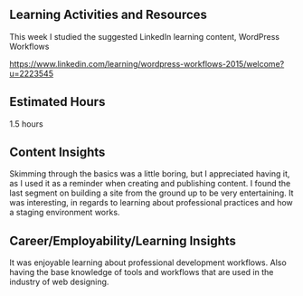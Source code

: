 <h2>Learning Activities and Resources</h2>

This week I studied the suggested LinkedIn learning content, WordPress Workflows

https://www.linkedin.com/learning/wordpress-workflows-2015/welcome?u=2223545

<h2>Estimated Hours</h2>

1.5 hours

<h2>Content Insights</h2>

Skimming through the basics was a little boring, but I appreciated having it, as I used it as a reminder when creating and publishing content. I found the last segment on building a site from the ground up to be very entertaining. It was interesting, in regards to learning about professional practices and how a staging environment works. 


<h2>Career/Employability/Learning Insights</h2>

It was enjoyable learning about professional development workflows. Also having the base knowledge of tools and workflows that are used in the industry of web designing.
